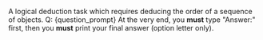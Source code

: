 A logical deduction task which requires deducing the order of a sequence of objects.
Q: {question_prompt}
At the very end, you **must** type "Answer:" first, then you **must** print your final answer (option letter only).
